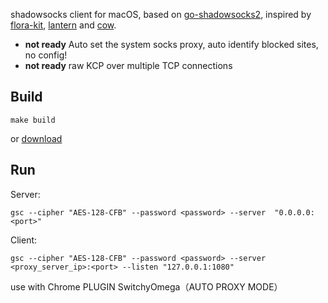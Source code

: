 
shadowsocks client for macOS, based on [go-shadowsocks2](https://github.com/riobard/go-shadowsocks2), 
inspired by [flora-kit](https://github.com/huacnlee/flora-kit), [lantern](https://github.com/getlantern) and [cow](https://github.com/cyfdecyf/cow).

* **not ready** Auto set the system socks proxy, auto identify blocked sites, no config!
* **not ready** raw KCP over multiple TCP connections

## Build
```
make build
```
or [download](https://github.com/FTwOoO/go-shadowsocks-client/files/1799215/gsc.zip) 

## Run
Server:
```
gsc --cipher "AES-128-CFB" --password <password> --server  "0.0.0.0:<port>" 
```

Client:

```
gsc --cipher "AES-128-CFB" --password <password> --server <proxy_server_ip>:<port> --listen "127.0.0.1:1080"
```

use with Chrome PLUGIN SwitchyOmega（AUTO PROXY MODE） 
